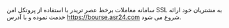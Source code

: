 سامانه معاملات برخط عصر تریدر با استفاده از پروتکل امن SSL به مشتریان خود ارائه خدمت نموده و با آدرس https://bourse.asr24.com شروع می شود.